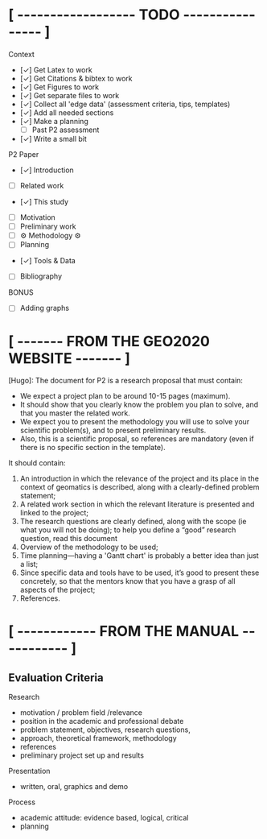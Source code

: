 
# [ ------------------ TODO ---------------- ] #
 
 Context
 - [✓] Get Latex to work 
 - [✓] Get Citations & bibtex to work
 - [✓] Get Figures to work
 - [✓] Get separate files to work
 - [✓] Collect all 'edge data' (assessment criteria, tips, templates)
 - [✓] Add all needed sections
 - [✓] Make a planning
   - [ ] Past P2 assessment
 - [✓] Write a small bit 
 
 P2 Paper
 - [✓] Introduction
 - [ ] Related work
 - [✓] This study
 - [ ] Motivation
 - [ ] Preliminary work
 - [ ] ⚙️ Methodology ⚙️
 - [ ] Planning
 - [✓] Tools & Data 
 - [ ] Bibliography
 
 BONUS
 - [ ] Adding graphs 

# [ ------- FROM THE GEO2020 WEBSITE ------- ] #

[Hugo]: The document for P2 is a research proposal that must contain:
- We expect a project plan to be around 10-15 pages (maximum). 
- It should show that you clearly know the problem you plan to solve, and that you master the related work. 
- We expect you to present the methodology you will use to solve your scientific problem(s), and to present preliminary results. 
- Also, this is a scientific proposal, so references are mandatory (even if there is no specific section in the template).

It should contain: 
  1. An introduction in which the relevance of the project and its place in the context of geomatics is described, along with a clearly-defined problem statement;
  2. A related work section in which the relevant literature is presented and linked to the project;
  3. The research questions are clearly defined, along with the scope (ie what you will not be doing); to help you define a “good” research question, read this document
  4. Overview of the methodology to be used;
  5. Time planning—having a 'Gantt chart' is probably a better idea than just a list;
  6. Since specific data and tools have to be used, it’s good to present these concretely, so that the mentors know that you have a grasp of all aspects of the project;
  7. References.

# [ ------------ FROM THE MANUAL ----------- ] #

## Evaluation Criteria

Research 
- motivation / problem field /relevance 
- position in the academic and professional debate 
- problem statement, objectives, research questions, 
- approach, theoretical framework, methodology 
- references
- preliminary project set up and results

Presentation 
- written, oral, graphics and demo 

Process
- academic attitude: evidence based, logical, critical 
- planning 

